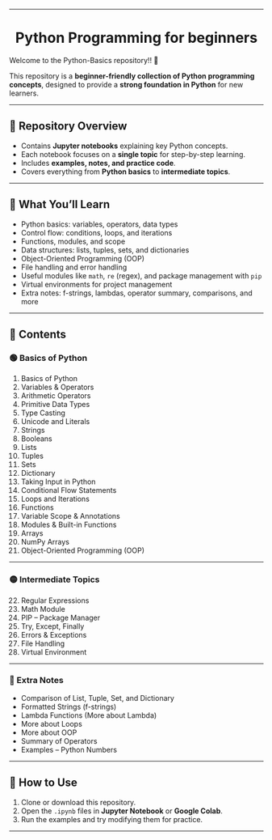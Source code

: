 
---
<h1 align="center"> Python Programming for beginners </h1>

Welcome to the Python-Basics repository!! 🎉

This repository is a **beginner-friendly collection of Python programming concepts**, designed to provide a **strong foundation in Python** for new learners.

---

## 📘 Repository Overview

* Contains **Jupyter notebooks** explaining key Python concepts.
* Each notebook focuses on a **single topic** for step-by-step learning.
* Includes **examples, notes, and practice code**.
* Covers everything from **Python basics** to **intermediate topics**.

---

## 🎯 What You’ll Learn

* Python basics: variables, operators, data types
* Control flow: conditions, loops, and iterations
* Functions, modules, and scope
* Data structures: lists, tuples, sets, and dictionaries
* Object-Oriented Programming (OOP)
* File handling and error handling
* Useful modules like `math`, `re` (regex), and package management with `pip`
* Virtual environments for project management
* Extra notes: f-strings, lambdas, operator summary, comparisons, and more

---

## 📘 Contents

### 🟢 Basics of Python

1. Basics of Python
2. Variables & Operators
3. Arithmetic Operators
4. Primitive Data Types
5. Type Casting
6. Unicode and Literals
7. Strings
8. Booleans
9. Lists
10. Tuples
11. Sets
12. Dictionary
13. Taking Input in Python
14. Conditional Flow Statements
15. Loops and Iterations
16. Functions
17. Variable Scope & Annotations
18. Modules & Built-in Functions
19. Arrays
20. NumPy Arrays
21. Object-Oriented Programming (OOP)

---

### 🟡 Intermediate Topics

22. Regular Expressions
23. Math Module
24. PIP – Package Manager
25. Try, Except, Finally
26. Errors & Exceptions
27. File Handling
28. Virtual Environment

---

### 🔵 Extra Notes

* Comparison of List, Tuple, Set, and Dictionary
* Formatted Strings (f-strings)
* Lambda Functions (More about Lambda)
* More about Loops
* More about OOP
* Summary of Operators
* Examples – Python Numbers

---


## 🚀 How to Use

1. Clone or download this repository.
2. Open the `.ipynb` files in **Jupyter Notebook** or **Google Colab**.
3. Run the examples and try modifying them for practice.

---

